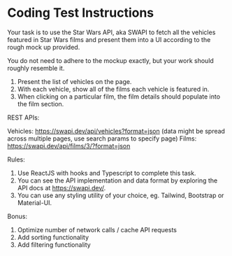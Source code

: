 # Coding Test Instructions

Your task is to use the Star Wars API, aka SWAPI to fetch all the vehicles featured in Star Wars films
and present them into a UI according to the rough mock up provided.

You do not need to adhere to the mockup exactly, but your work should roughly resemble it.

1. Present the list of vehicles on the page.
2. With each vehicle, show all of the films each vehicle is featured in.
3. When clicking on a particular film, the film details should populate into the film section.

REST APIs:

Vehicles: https://swapi.dev/api/vehicles?format=json (data might be spread across multiple pages, use search params to specify page)
Films: https://swapi.dev/api/films/3/?format=json

Rules:

1. Use ReactJS with hooks and Typescript to complete this task.
2. You can see the API implementation and data format by exploring the API docs at https://swapi.dev/.
3. You can use any styling utility of your choice, eg. Tailwind, Bootstrap or Material-UI.

Bonus:

1. Optimize number of network calls / cache API requests
2. Add sorting functionality
3. Add filtering functionality

